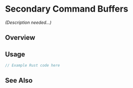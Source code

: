 # Secondary Command Buffers

*(Description needed...)*

## Overview

## Usage

```rust
// Example Rust code here
```

## See Also

